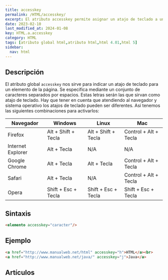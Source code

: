 ```yaml
---
title: accesskey
permalink: /HTML/accesskey/
excerpt: El atributo accesskey permite asignar un atajo de teclado a un elemento de la página, como letras o números. Los atajos pueden variar según el navegador y el sistema operativo. Ejemplo: <a href="<http://www.manualweb.net/html>" accesskey="h">HTML</a>.
date: 2023-02-10
last_modified_at: 2024-01-08
key: HTML.a.accesskey
category: HTML
tags: [atributo global html,atributo html,html 4.01,html 5]
sidebar:
  nav: html
---
```


## Descripción


El atributo global `accesskey` nos sirve para indicar un atajo de teclado para un elemento de la página. Se especifica mediante un conjunto de caracteres separados por espacios. Estas letras serán las que sirvan como atajo de teclado. Hay que tener en cuenta que atendiendo al navegador y sistema operativo los atajos de teclado pueden ser diferentes. Así tenemos las siguientes combinaciones para activarlos:


| **Navegador**     | **Windows**         | **Linux**           | **Mac**               |
| ----------------- | ------------------- | ------------------- | --------------------- |
| Firefox           | Alt + Shift + Tecla | Alt + Shift + Tecla | Control + Alt + Tecla |
| Internet Explorer | Alt + Tecla         | N/A                 | N/A                   |
| Google Chrome     | Alt + Tecla         | Alt + Tecla         | Control + Alt + Tecla |
| Safari            | Alt + Tecla         | N/A                 | Control + Alt + Tecla |
| Opera             | Shift + Esc + Tecla | Shift + Esc + Tecla | Shift + Esc + Tecla   |


## Sintaxis


```html
<elemento accesskey="caracter"/>
```


## Ejemplo


```html
<a href="http://www.manualweb.net/html" accesskey="h">HTML</a><br>
<a href="http://www.manualweb.net/java/" accesskey="j">Java</a>
```


## Artículos

